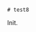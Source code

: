                                                                                                                                                                                                                                                                                                                        # test8

Init.
